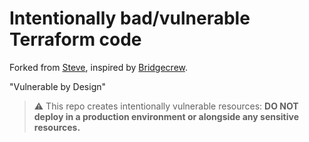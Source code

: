 # Intentionally bad/vulnerable Terraform code

Forked from [Steve](https://github.com/jamesholland-uk/demogoat.git), inspired by [Bridgecrew](https://github.com/bridgecrewio/terragoat). 

"Vulnerable by Design"
> :warning: This repo creates intentionally vulnerable resources: **DO NOT deploy in a production environment or alongside any sensitive resources.**